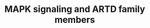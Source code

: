 ---
annotations:
- id: PW:0000007
  parent: signaling pathway
  type: Pathway Ontology
  value: mitogen activated protein kinase signaling pathway
authors:
- Eweitz
- Ash iyer
citedin: ''
communities: []
description: The mitogen-activated protein kinase (MAPK) pathway is a series of cytoplasmic
  phosphorylation events triggered by the binding of mitogens, growth factors, and
  cytokines to their receptors.   *MAPK signaling effects on ARTD family members*  ERK
  signaling positively regulates both the expression and activity of PARP1.  When
  MEK, the kinase upstream of ERK in the MAPK cascade, was inhibited in conditioned
  medium-stimulated endothelial cells, it decreased PARP1 expression. On the other
  hand, overexpressing p-ERK2 in neurons led to an increase in PARP1 activity.   ERK
  signaling also influences Tankyrase 1 activity. In 3T3-L1 fibroblasts and adipocytes
  stimulated by insulin, PDGF, and EGF, ERK phosphorylates Tankyrase 1.   JNK1 has
  been suggested as a positive regulator of PARP1 activation during H2O2-induced cell
  death in mouse embryonic fibroblasts (MEFs). In the context of multiple myeloma,
  JNK2 enhances PARP14 protein levels through an unknown mechanism.   *Positive regulation*  MAPK
  signaling is positively regulated by PARP1 and Tankyrase 1/2. Under normal conditions,
  phosphorylation of ERK1/2 (p-ERK1/2) by MEK1/2 (MAPKK) induces conformational changes
  that activate ERK1/2, leading to the phosphorylation of downstream targets that
  promote cell growth, survival, and migration.   Perfusing rat hearts with a cytostatic
  agent increased cardiotoxicity and phosphorylation of ERK, JNK, and p38. Inhibition
  of PARP1-dependent ADP-ribosylation with BGP-15 significantly reduces MAPK phosphorylation.   PARP1
  activation also correlates with JNK and p38 signaling in various cell types, especially
  in the context of ROS-dependent PARP1 activation and cell death, which depends on
  JNK and/or p38 signaling.   Although primarily observed in Drosophila melanogaster
  rather than mammalian cells, Tankyrase 1/2 have been implicated in JNK activation.   *Negative
  regulation*  In the case of Salmonella infection in human colonic epithelial cells,
  PARP inhibitor PJ-34 treatment increases ERK phosphorylation, NF-κB signaling, and
  IL-6 production/secretion, even at early time points.   Inhibition of PARP1 increased
  ERK activation and reduced cell death in H2O2-induced apoptosis of human WRL-68
  cells, while simultaneously lowering p-JNK and p-p38 levels. PARP14 interacts with
  and likely ADP-ribosylate JNK1, inhibiting its kinase activity and reducing JNK1-dependent
  apoptosis. Similarly, inhibition of PARP14 with PJ-34 leads to increased JNK1 activity
  and enhanced cell death.
last-edited: 2025-04-23
ndex: null
organisms:
- Homo sapiens
redirect_from:
- /index.php/Pathway:WP5530
- /instance/WP5530
- /instance/WP5530_r138581
revision: r138581
schema-jsonld:
- '@context': https://schema.org/
  '@id': https://wikipathways.github.io/pathways/WP5530.html
  '@type': Dataset
  creator:
    '@type': Organization
    name: WikiPathways
  description: The mitogen-activated protein kinase (MAPK) pathway is a series of
    cytoplasmic phosphorylation events triggered by the binding of mitogens, growth
    factors, and cytokines to their receptors.   *MAPK signaling effects on ARTD family
    members*  ERK signaling positively regulates both the expression and activity
    of PARP1.  When MEK, the kinase upstream of ERK in the MAPK cascade, was inhibited
    in conditioned medium-stimulated endothelial cells, it decreased PARP1 expression.
    On the other hand, overexpressing p-ERK2 in neurons led to an increase in PARP1
    activity.   ERK signaling also influences Tankyrase 1 activity. In 3T3-L1 fibroblasts
    and adipocytes stimulated by insulin, PDGF, and EGF, ERK phosphorylates Tankyrase
    1.   JNK1 has been suggested as a positive regulator of PARP1 activation during
    H2O2-induced cell death in mouse embryonic fibroblasts (MEFs). In the context
    of multiple myeloma, JNK2 enhances PARP14 protein levels through an unknown mechanism.   *Positive
    regulation*  MAPK signaling is positively regulated by PARP1 and Tankyrase 1/2.
    Under normal conditions, phosphorylation of ERK1/2 (p-ERK1/2) by MEK1/2 (MAPKK)
    induces conformational changes that activate ERK1/2, leading to the phosphorylation
    of downstream targets that promote cell growth, survival, and migration.   Perfusing
    rat hearts with a cytostatic agent increased cardiotoxicity and phosphorylation
    of ERK, JNK, and p38. Inhibition of PARP1-dependent ADP-ribosylation with BGP-15
    significantly reduces MAPK phosphorylation.   PARP1 activation also correlates
    with JNK and p38 signaling in various cell types, especially in the context of
    ROS-dependent PARP1 activation and cell death, which depends on JNK and/or p38
    signaling.   Although primarily observed in Drosophila melanogaster rather than
    mammalian cells, Tankyrase 1/2 have been implicated in JNK activation.   *Negative
    regulation*  In the case of Salmonella infection in human colonic epithelial cells,
    PARP inhibitor PJ-34 treatment increases ERK phosphorylation, NF-κB signaling,
    and IL-6 production/secretion, even at early time points.   Inhibition of PARP1
    increased ERK activation and reduced cell death in H2O2-induced apoptosis of human
    WRL-68 cells, while simultaneously lowering p-JNK and p-p38 levels. PARP14 interacts
    with and likely ADP-ribosylate JNK1, inhibiting its kinase activity and reducing
    JNK1-dependent apoptosis. Similarly, inhibition of PARP14 with PJ-34 leads to
    increased JNK1 activity and enhanced cell death.
  keywords:
  - ARAF
  - ATF4
  - BRAF
  - DUSP1
  - MAP2K1
  - MAP2K2
  - MAP2K3
  - MAP2K4
  - MAP2K6
  - MAP2K7
  - MAP3K1
  - MAP3K10
  - MAP3K11
  - MAP3K12
  - MAP3K21
  - MAP3K5
  - MAP3K7
  - MAP3K8
  - MAP3K9
  - MAPK1
  - MAPK10
  - MAPK11
  - MAPK12
  - MAPK13
  - MAPK14
  - MAPK3
  - MAPK8
  - MAPK9
  - PARP1
  - PARP14
  - RAF1
  - TNKS
  license: CC0
  name: MAPK signaling and ARTD family members
seo: CreativeWork
title: MAPK signaling and ARTD family members
wpid: WP5530
---